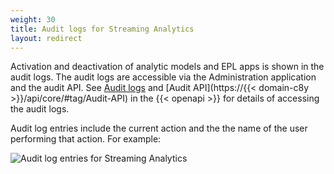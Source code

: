 ```yaml
---
weight: 30
title: Audit logs for Streaming Analytics
layout: redirect
---
```


Activation and deactivation of analytic models and EPL apps is shown in the audit logs. The audit logs are accessible via the Administration application and the audit API.
See [Audit logs](/standard-tenant/audit-logs/) and [Audit API](https://{{< domain-c8y >}}/api/core/#tag/Audit-API)
in the {{< openapi >}} for details of accessing the audit logs.

Audit log entries include the current action and the the name of the user performing that action.
For example:

![Audit log entries for Streaming Analytics](/images/streaming-analytics/troubleshooting/audit-logs.png)
